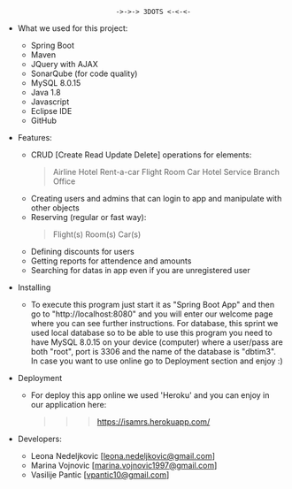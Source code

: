                                 ->->-> 3DOTS <-<-<-

* What we used for this project:
    - Spring Boot 
    - Maven
    - JQuery with AJAX
    - SonarQube (for code quality)
    - MySQL 8.0.15
    - Java 1.8
    - Javascript
    - Eclipse IDE
    - GitHub

* Features:
    - CRUD [Create Read Update Delete] operations for elements:
        > Airline
        > Hotel
        > Rent-a-car
        > Flight
        > Room
        > Car
        > Hotel Service
        > Branch Office
    - Creating users and admins that can login to app and manipulate with other objects
    - Reserving (regular or fast way):
        > Flight(s)
        > Room(s)
        > Car(s)
    - Defining discounts for users
    - Getting reports for attendence and amounts
    - Searching for datas in app even if you are unregistered user

* Installing
    - To execute this program just start it as "Spring Boot App" and then go to 
    "http://localhost:8080" and you will enter our welcome page where you can see 
    further instructions. For database, this sprint we used local database so to 
    be able to use this program you need to have MySQL 8.0.15 on your device 
    (computer) where a user/pass are both "root", port is 3306 and the name of 
    the database is "dbtim3". In case you want to use online go to Deployment 
    section and enjoy :)

* Deployment 
    - For deploy this app online we used 'Heroku' and you can enjoy in our 
    application here:
        >>> https://isamrs.herokuapp.com/

* Developers:
    - Leona Nedeljkovic [leona.nedeljkovic@gmail.com]
    - Marina Vojnovic [marina.vojnovic1997@gmail.com]
    - Vasilije Pantic [vpantic10@gmail.com]
